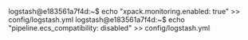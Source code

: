 logstash@e183561a7f4d:~$ echo "xpack.monitoring.enabled: true" >> config/logstash.yml 
logstash@e183561a7f4d:~$ echo "pipeline.ecs_compatibility: disabled" >> config/logstash.yml 